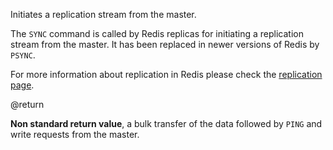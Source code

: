 Initiates a replication stream from the master.

The `SYNC` command is called by Redis replicas for initiating a replication
stream from the master. It has been replaced in newer versions of Redis by
 `PSYNC`.

For more information about replication in Redis please check the
[replication page][tr].

[tr]: /topics/replication

@return

**Non standard return value**, a bulk transfer of the data followed by `PING` and write requests from the master.
